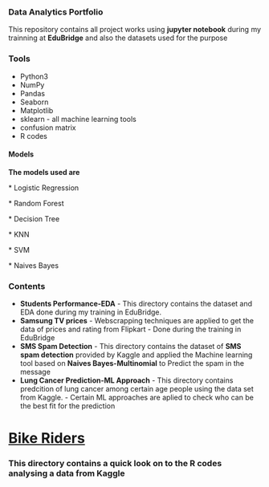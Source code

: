 

### Data Analytics Portfolio
  This repository contains all project works using **jupyter notebook** during my trainning at **EduBridge** and also the datasets used for the purpose 

### Tools
* Python3
* NumPy
* Pandas
* Seaborn
* Matplotlib
* sklearn - all machine learning tools 
* confusion matrix
* R codes

#### Models
**The models used are** 
             <p> * Logistic Regression<p>
              <p>* Random Forest<p>
              <p>* Decision Tree<p>
              <p>* KNN<p>
              <p>* SVM<p>
               <p>* Naives Bayes<p>

### Contents 

* **Students Performance-EDA** - This directory contains the dataset and EDA done during my training in EduBridge.
* **Samsung TV prices** - Webscrapping techniques are applied to get the data of prices and rating from Flipkart 
                        - Done during the training in EduBridge
* **SMS Spam Detection** - This directory contains the dataset of **SMS spam detection** provided by Kaggle and applied the Machine learning tool based on **Naives                                  Bayes-Multinomial** to Predict the spam in the message
* **Lung Cancer Prediction-ML Approach** - This directory contains predcition of lung cancer among certain age people using the data set from Kaggle.
                                         - Certain ML approaches are aplied to check who can be the best fit for the prediction 
<!DOCTYPE html>
<html>
 <body>
  <a href =https://github.com/ayshanaji/Data-Analytics-Portfolio-EduBridge/blob/main/Projects/Bike%20Buyers%20-R%20-EDA/Bike%20Buyers%20-R%20-EDA.ipynb><h1>Bike Riders</h1></a> 
   
### This directory contains a quick look on to the R codes analysing a data from Kaggle 

  </body>
<html>
         
              
